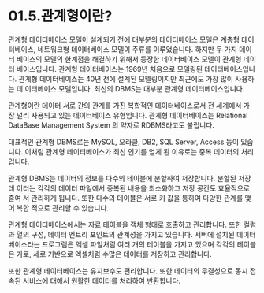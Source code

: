 # 01.5.관계형이란? 
관계형 데이터베이스 모델이 설계되기 전에 대부분의 데이터베이스 모델은 계층형 데이 터베이스, 네트워크형 데이터베이스 모델이 주류를 이루었습니다. 하지만 두 가지 데이터 베이스의 모델의 한계점을 해결하기 위해서 등장한 데이터베이스 모델이 관계형 데이터 베이스입니다. 관계형 데이터베이스는 1969년 처음으로 모델링된 데이터베이스입니다. 관계형 데이터베이스는 40년 전에 설계된 모델링이지만 최근에도 가장 많이 사용하는 데 이터베이스 모델입니다. 최신의 DBMS는 대부분 관계형 데이터베이스입니다.  

관계형이란 데이터 서로 간의 관계를 가진 복합적인 데이터베이스로서 전 세계에서 가 장 널리 사용되고 있는 데이터베이스 유형입니다. 관계형 데이터베이스는 Relational DataBase Management System 의 약자로 RDBMS라고도 불립니다.  

대표적인 관계형 DBMS로는 MySQL, 오라클, DB2, SQL Server, Access 등이 있습 니다. 
이처럼 관계형 데이터베이스가 최신 인기를 얻게 된 이유로는 중복 데이터의 처리 입니다.  

관계형 DBMS는 데이터의 정보를 다수의 테이블에 분할하여 저장합니다. 분할된 저장 데 이터는 각각의 데이터 파일에서 중복된 내용을 최소화하고 저장 공간도 효율적으로 줄여 서 관리하게 됩니다. 또한 다수의 테이블은 서로 키 값을 통하여 다양한 관계를 맺어 복합 적으로 관리할 수 있습니다.  

관계형 데이터베이스에서는 자료 테이블을 객체 형태로 호출하고 관리합니다. 또한 컬럼 과 열의 구성, 데이터 엔트리 포인트의 관계성을 가지고 있습니다. 서버에 설치된 데이터 베이스라는 프로그램은 엑셀 파일처럼 여러 개의 테이블을 가지고 있으며 각각의 테이블 은 가로, 세로 기반으로 엑셀처럼 수많은 데이터를 저장하고 관리합니다.  

또한 관계형 데이터베이스는 유지보수도 편리합니다. 또한 데이터의 무결성으로 동시 접 속된 서비스에 대해서 원활한 데이터를 처리하여 반환합니다. 
